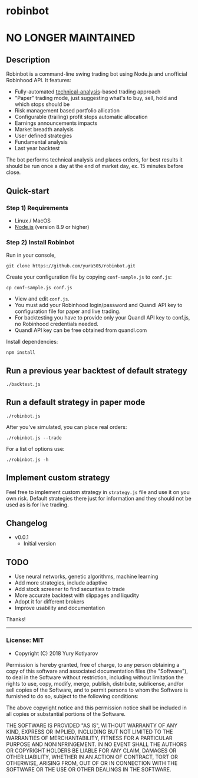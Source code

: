 # robinbot

# NO LONGER MAINTAINED

## Description

Robinbot is a command-line swing trading bot using Node.js and unofficial Robinhood API. It features:

- Fully-automated [technical-analysis](http://stockcharts.com/school/doku.php?id=chart_school:technical_indicators:introduction_to_technical_indicators_and_oscillators)-based trading approach
- "Paper" trading mode, just suggesting what's to buy, sell, hold and which stops should be
- Risk management based portfolio allication
- Configurable (trailing) profit stops automatic allocation
- Earnings announcements impacts
- Market breadth analysis
- User defined strategies
- Fundamental analysis
- Last year backtest

The bot performs technical analysis and places orders, for best results it should be run once a day at the end of market day, ex. 15 minutes before close.

## Quick-start

### Step 1) Requirements

- Linux / MacOS
- [Node.js](https://nodejs.org/) (version 8.9 or higher)

### Step 2) Install Robinbot

Run in your console,

```
git clone https://github.com/yura505/robinbot.git
```

Create your configuration file by copying `conf-sample.js` to `conf.js`:

```
cp conf-sample.js conf.js
```

- View and edit `conf.js`.
- You must add your Robinhood login/password and Quandl API key to configuration file for paper and live trading.
- For backtesting you have to provide only your Quandl API key to conf.js, no Robinhood credentials needed.
- Quandl API key can be free obtained from quandl.com

Install dependencies:

```
npm install
```

## Run a previous year backtest of default strategy
```
./backtest.js
```

## Run a default strategy in paper mode

```
./robinbot.js
```

After you've simulated, you can place real orders:

```
./robinbot.js --trade
```

For a list of options use:

```
./robinbot.js -h

```

## Implement custom strategy

Feel free to implement custom strategy in `strategy.js` file and use it on you own risk.
Default strategies there just for information and they should not be used as is for live trading.


## Changelog

- v0.0.1
    - Initial version

## TODO

- Use neural networks, genetic algorithms, machine learning
- Add more strategies, include adaptive
- Add stock screener to find securities to trade
- More accurate backtest with slippages and liqudity
- Adopt it for different brokers
- Improve usability and documentation

Thanks!

- - -

### License: MIT

- Copyright (C) 2018 Yury Kotlyarov

Permission is hereby granted, free of charge, to any person obtaining a copy
of this software and associated documentation files (the &quot;Software&quot;), to deal
in the Software without restriction, including without limitation the rights
to use, copy, modify, merge, publish, distribute, sublicense, and/or sell
copies of the Software, and to permit persons to whom the Software is furnished
to do so, subject to the following conditions:

The above copyright notice and this permission notice shall be included in
all copies or substantial portions of the Software.

THE SOFTWARE IS PROVIDED &quot;AS IS&quot;, WITHOUT WARRANTY OF ANY KIND, EXPRESS OR
IMPLIED, INCLUDING BUT NOT LIMITED TO THE WARRANTIES OF MERCHANTABILITY,
FITNESS FOR A PARTICULAR PURPOSE AND NONINFRINGEMENT. IN NO EVENT SHALL THE
AUTHORS OR COPYRIGHT HOLDERS BE LIABLE FOR ANY CLAIM, DAMAGES OR OTHER
LIABILITY, WHETHER IN AN ACTION OF CONTRACT, TORT OR OTHERWISE, ARISING FROM,
OUT OF OR IN CONNECTION WITH THE SOFTWARE OR THE USE OR OTHER DEALINGS IN THE
SOFTWARE.
